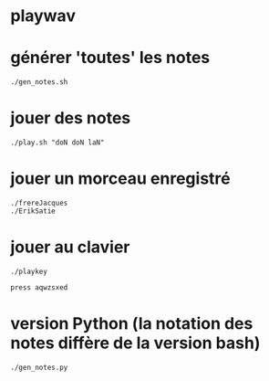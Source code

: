 # playwav

# générer 'toutes' les notes
    ./gen_notes.sh

# jouer des notes
    ./play.sh "doN doN laN"

# jouer un morceau enregistré 
    ./frereJacques
    ./ErikSatie

# jouer au clavier
    ./playkey

    press aqwzsxed

# version Python (la notation des notes diffère de la version bash)
    ./gen_notes.py

